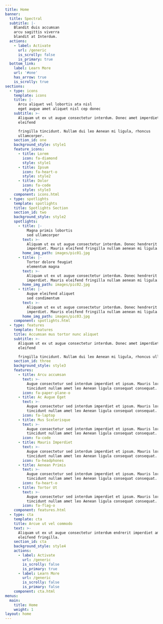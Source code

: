 ```yaml
---
title: Home
banner:
  title: Spectral
  subtitle: |-
    Blandit duis accumsan  
    arcu sagittis viverra  
    blandit at Interdum.
  actions:
    - label: Activate
      url: /generic
      is_scrolly: false
      is_primary: true
  bottom_link:
    label: Learn More
    url: '#one'
    has_arrow: true
    is_scrolly: true
sections:
  - type: icons
    template: icons
    title: |-
      Arcu aliquet vel lobortis ata nisl
      eget augue amet aliquet nisl cep donec
    subtitle: >-
      Aliquam ut ex ut augue consectetur interdum. Donec amet imperdiet
      eleifend  

      fringilla tincidunt. Nullam dui leo Aenean mi ligula, rhoncus
      ullamcorper.  
    section_id: one
    background_style: style1
    feature_icons:
      - title: Lorem
        icon: fa-diamond
        style: style1
      - title: Ipsum
        icon: fa-heart-o
        style: style2
      - title: Dolor
        icon: fa-code
        style: style3
    component: icons.html
  - type: spotlights
    template: spotlights
    title: Spotlights Section
    section_id: two
    background_style: style2
    spotlights:
      - title: |-
          Magna primis lobortis
          sed ullamcorper
        text: >-
          Aliquam ut ex ut augue consectetur interdum. Donec hendrerit
          imperdiet. Mauris eleifend fringilla nullam aenean mi ligula.
        home_img_path: images/pic01.jpg
      - title: |-
          Tortor dolore feugiat
          elementum magna
        text: >-
          Aliquam ut ex ut augue consectetur interdum. Donec hendrerit
          imperdiet. Mauris eleifend fringilla nullam aenean mi ligula.
        home_img_path: images/pic02.jpg
      - title: |-
          Augue eleifend aliquet
          sed condimentum
        text: >-
          Aliquam ut ex ut augue consectetur interdum. Donec hendrerit
          imperdiet. Mauris eleifend fringilla nullam aenean mi ligula.
        home_img_path: images/pic03.jpg
    component: spotlights.html
  - type: features
    template: features
    title: Accumsan mus tortor nunc aliquet
    subtitle: >-
      Aliquam ut ex ut augue consectetur interdum. Donec amet imperdiet
      eleifend  

      fringilla tincidunt. Nullam dui leo Aenean mi ligula, rhoncus ullamcorper.
    section_id: three
    background_style: style3
    features:
      - title: Arcu accumsan
        text: >-
          Augue consectetur sed interdum imperdiet et ipsum. Mauris lorem
          tincidunt nullam amet leo Aenean ligula consequat consequat.
        icon: fa-paper-plane-o
      - title: Ac Augue Eget
        text: >-
          Augue consectetur sed interdum imperdiet et ipsum. Mauris lorem
          tincidunt nullam amet leo Aenean ligula consequat consequat.
        icon: fa-laptop
      - title: Mus Scelerisque
        text: >-
          Augue consectetur sed interdum imperdiet et ipsum. Mauris lorem
          tincidunt nullam amet leo Aenean ligula consequat consequat.
        icon: fa-code
      - title: Mauris Imperdiet
        text: >-
          Augue consectetur sed interdum imperdiet et ipsum. Mauris lorem
          tincidunt nullam amet leo Aenean ligula consequat consequat.
        icon: fa-headphones
      - title: Aenean Primis
        text: >-
          Augue consectetur sed interdum imperdiet et ipsum. Mauris lorem
          tincidunt nullam amet leo Aenean ligula consequat consequat.
        icon: fa-heart-o
      - title: Tortor Ut
        text: >-
          Augue consectetur sed interdum imperdiet et ipsum. Mauris lorem
          tincidunt nullam amet leo Aenean ligula consequat consequat.
        icon: fa-flag-o
    component: features.html
  - type: cta
    template: cta
    title: Arcue ut vel commodo
    text: >-
      Aliquam ut ex ut augue consectetur interdum endrerit imperdiet amet
      eleifend fringilla.
    section_id: cta
    background_style: style4
    actions:
      - label: Activate
        url: /generic
        is_scrolly: false
        is_primary: true
      - label: Learn More
        url: /generic
        is_scrolly: false
        is_primary: false
    component: cta.html
menus:
  main:
    title: Home
    weight: 1
layout: home
---
```

